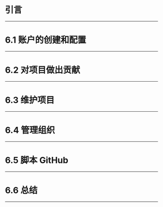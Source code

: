 # 引言
---

# 6.1 账户的创建和配置
---

# 6.2 对项目做出贡献
---

# 6.3 维护项目
---

# 6.4 管理组织
---

# 6.5 脚本 GitHub
---

# 6.6 总结
---

